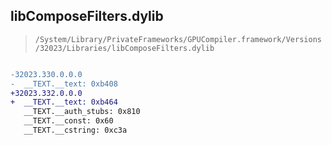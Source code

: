 ## libComposeFilters.dylib

> `/System/Library/PrivateFrameworks/GPUCompiler.framework/Versions/32023/Libraries/libComposeFilters.dylib`

```diff

-32023.330.0.0.0
-  __TEXT.__text: 0xb408
+32023.332.0.0.0
+  __TEXT.__text: 0xb464
   __TEXT.__auth_stubs: 0x810
   __TEXT.__const: 0x60
   __TEXT.__cstring: 0xc3a

```
